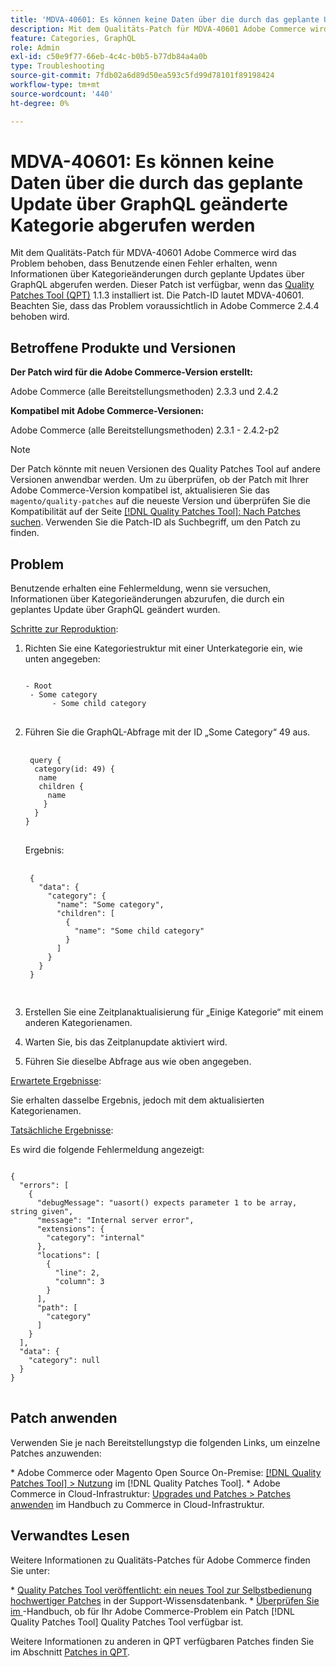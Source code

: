 ```yaml
---
title: 'MDVA-40601: Es können keine Daten über die durch das geplante Update über GraphQL geänderte Kategorie abgerufen werden'
description: Mit dem Qualitäts-Patch für MDVA-40601 Adobe Commerce wird das Problem behoben, dass Benutzende einen Fehler erhalten, wenn Informationen über Kategorieänderungen durch geplante Updates über GraphQL abgerufen werden. Dieser Patch ist verfügbar, wenn das [Quality Patches Tool (QPT)](https://experienceleague.adobe.com/en/docs/commerce-operations/tools/quality-patches-tool/quality-patches-tool-to-self-serve-quality-patches) 1.1.3 installiert ist. Die Patch-ID lautet MDVA-40601. Beachten Sie, dass das Problem voraussichtlich in Adobe Commerce 2.4.4 behoben wird.
feature: Categories, GraphQL
role: Admin
exl-id: c50e9f77-66eb-4c4c-b0b5-b77db84a4a0b
type: Troubleshooting
source-git-commit: 7fdb02a6d89d50ea593c5fd99d78101f89198424
workflow-type: tm+mt
source-wordcount: '440'
ht-degree: 0%

---
```


# MDVA-40601: Es können keine Daten über die durch das geplante Update über GraphQL geänderte Kategorie abgerufen werden

Mit dem Qualitäts-Patch für MDVA-40601 Adobe Commerce wird das Problem behoben, dass Benutzende einen Fehler erhalten, wenn Informationen über Kategorieänderungen durch geplante Updates über GraphQL abgerufen werden. Dieser Patch ist verfügbar, wenn das [Quality Patches Tool (QPT)](https://experienceleague.adobe.com/en/docs/commerce-operations/tools/quality-patches-tool/quality-patches-tool-to-self-serve-quality-patches) 1.1.3 installiert ist. Die Patch-ID lautet MDVA-40601. Beachten Sie, dass das Problem voraussichtlich in Adobe Commerce 2.4.4 behoben wird.

## Betroffene Produkte und Versionen

**Der Patch wird für die Adobe Commerce-Version erstellt:**

Adobe Commerce (alle Bereitstellungsmethoden) 2.3.3 und 2.4.2

**Kompatibel mit Adobe Commerce-Versionen:**

Adobe Commerce (alle Bereitstellungsmethoden) 2.3.1 - 2.4.2-p2

>[!NOTE]
>
>Der Patch könnte mit neuen Versionen des Quality Patches Tool auf andere Versionen anwendbar werden. Um zu überprüfen, ob der Patch mit Ihrer Adobe Commerce-Version kompatibel ist, aktualisieren Sie das `magento/quality-patches` auf die neueste Version und überprüfen Sie die Kompatibilität auf der Seite [[!DNL Quality Patches Tool]: Nach Patches suchen](https://experienceleague.adobe.com/en/docs/commerce-operations/tools/quality-patches-tool/quality-patches-tool-to-self-serve-quality-patches). Verwenden Sie die Patch-ID als Suchbegriff, um den Patch zu finden.

## Problem

Benutzende erhalten eine Fehlermeldung, wenn sie versuchen, Informationen über Kategorieänderungen abzurufen, die durch ein geplantes Update über GraphQL geändert wurden.

<u>Schritte zur Reproduktion</u>:

1. Richten Sie eine Kategoriestruktur mit einer Unterkategorie ein, wie unten angegeben:

   <pre>
   <code class="language-graphql">
   - Root
    - Some category
         - Some child category
   </code>
   </pre>

1. Führen Sie die GraphQL-Abfrage mit der ID „Some Category“ 49 aus.

   <pre>
    <code class="language-graphql">
    query &lbrace;
     category(id: 49) &lbrace;
      name
      children &lbrace;
        name
       &rbrace;
     &rbrace;
   &rbrace;
   </code>
   </pre>

   Ergebnis:

   <pre>
    <code class="language-graphql">
    &lbrace;
      "data": &lbrace;
        "category": &lbrace;
          "name": "Some category",
          "children": &lbrack;
            &lbrace;
              "name": "Some child category"
            &rbrace;
          &rbrack;
        &rbrace;
      &rbrace;
    &rbrace;
    </code>
    </pre>

1. Erstellen Sie eine Zeitplanaktualisierung für „Einige Kategorie“ mit einem anderen Kategorienamen.
1. Warten Sie, bis das Zeitplanupdate aktiviert wird.
1. Führen Sie dieselbe Abfrage aus wie oben angegeben.

<u>Erwartete Ergebnisse</u>:

Sie erhalten dasselbe Ergebnis, jedoch mit dem aktualisierten Kategorienamen.

<u>Tatsächliche Ergebnisse</u>:

Es wird die folgende Fehlermeldung angezeigt:

<pre>
<code class="language-graphql">
&lbrace;
  "errors": &lbrack;
    &lbrace;
      "debugMessage": "uasort() expects parameter 1 to be array, string given",
      "message": "Internal server error",
      "extensions": &lbrace;
        "category": "internal"
      &rbrace;,
      "locations": &lbrack;
        &lbrace;
          "line": 2,
          "column": 3
        &rbrace;
      &rbrack;,
      "path": &lbrack;
        "category"
      &rbrack;
    &rbrace;
  &rbrack;,
  "data": &lbrace;
    "category": null
  &rbrace;
&rbrace;
</code>
</pre>

## Patch anwenden

Verwenden Sie je nach Bereitstellungstyp die folgenden Links, um einzelne Patches anzuwenden:

&#x200B;* Adobe Commerce oder Magento Open Source On-Premise: [[!DNL Quality Patches Tool] > Nutzung](/help/tools/quality-patches-tool/usage.md) im [!DNL Quality Patches Tool].
&#x200B;* Adobe Commerce in Cloud-Infrastruktur: [Upgrades und Patches > Patches anwenden](https://experienceleague.adobe.com/docs/commerce-cloud-service/user-guide/develop/upgrade/apply-patches.html) im Handbuch zu Commerce in Cloud-Infrastruktur.

## Verwandtes Lesen

Weitere Informationen zu Qualitäts-Patches für Adobe Commerce finden Sie unter:

&#x200B;* [Quality Patches Tool veröffentlicht: ein neues Tool zur Selbstbedienung hochwertiger Patches](https://experienceleague.adobe.com/en/docs/commerce-operations/tools/quality-patches-tool/quality-patches-tool-to-self-serve-quality-patches) in der Support-Wissensdatenbank.
&#x200B;* [Überprüfen Sie im ](/help/tools/quality-patches-tool/patches-available-in-qpt/check-patch-for-magento-issue-with-magento-quality-patches.md)-Handbuch, ob für Ihr Adobe Commerce-Problem ein Patch [!DNL Quality Patches Tool] Quality Patches Tool verfügbar ist.

Weitere Informationen zu anderen in QPT verfügbaren Patches finden Sie im Abschnitt [Patches in QPT](https://experienceleague.adobe.com/tools/commerce-quality-patches/index.html).
